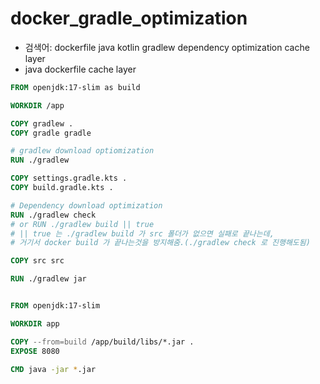 # docker_gradle_optimization
- 검색어: dockerfile java kotlin gradlew dependency optimization cache layer
- java dockerfile cache layer
```dockerfile
FROM openjdk:17-slim as build

WORKDIR /app

COPY gradlew .
COPY gradle gradle

# gradlew download optiomization
RUN ./gradlew

COPY settings.gradle.kts .
COPY build.gradle.kts .

# Dependency download optimization
RUN ./gradlew check
# or RUN ./gradlew build || true
# || true 는 ./gradlew build 가 src 폴더가 없으면 실패로 끝나는데,
# 거기서 docker build 가 끝나는것을 방지해줌.(./gradlew check 로 진행해도됨) 

COPY src src

RUN ./gradlew jar


FROM openjdk:17-slim

WORKDIR app

COPY --from=build /app/build/libs/*.jar .
EXPOSE 8080

CMD java -jar *.jar
```
